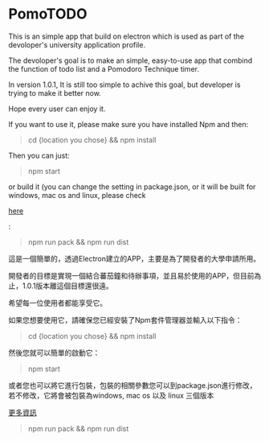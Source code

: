 # PomoTODO

This is an simple app that build on electron which is used as part of the devoloper's university application profile.

The devoloper's goal is to make an simple, easy-to-use app that combind the function of todo list and a Pomodoro Technique timer.

In version 1.0.1, It is still too simple to achive this goal, but developer is trying to make it better now.

Hope every user can enjoy it.

If you want to use it, please make sure you have installed Npm and then:

> cd {location you chose} && npm install

Then you can just:

> npm start

or build it (you can change the setting in package.json, or it will be built for windows, mac os and linux, please check 

[here](https://www.electron.build/)

:

> npm run pack && npm run dist



這是一個簡單的，透過Electron建立的APP，主要是為了開發者的大學申請所用。

開發者的目標是實現一個結合蕃茄鐘和待辦事項，並且易於使用的APP，但目前為止，1.0.1版本離這個目標還很遠。

希望每一位使用者都能享受它。

如果您想要使用它，請確保您已經安裝了Npm套件管理器並輸入以下指令：

> cd {location you chose} && npm install

然後您就可以簡單的啟動它：

> npm start

或者您也可以將它進行包裝，包裝的相關參數您可以到package.json進行修改，若不修改，它將會被包裝為windows, mac os 以及 linux 三個版本

[更多資訊](https://www.electron.build/)

> npm run pack && npm run dist

